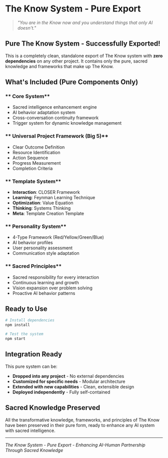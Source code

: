 ﻿# The Know System - Pure Export
> _"You are in the Know now and you understand things that only AI doesn't."_

##  **Pure The Know System - Successfully Exported!**

This is a completely clean, standalone export of The Know system with **zero dependencies** on any other project. It contains only the pure, sacred knowledge and frameworks that make up The Know.

##  **What's Included (Pure Components Only)**

### ** Core System**
- Sacred intelligence enhancement engine
- AI behavior adaptation system
- Cross-conversation continuity framework
- Trigger system for dynamic knowledge management

### ** Universal Project Framework (Big 5)**
- Clear Outcome Definition
- Resource Identification
- Action Sequence
- Progress Measurement
- Completion Criteria

### ** Template System**
- **Interaction**: CLOSER Framework
- **Learning**: Feynman Learning Technique
- **Optimization**: Value Equation
- **Thinking**: Systems Thinking
- **Meta**: Template Creation Template

### ** Personality System**
- 4-Type Framework (Red/Yellow/Green/Blue)
- AI behavior profiles
- User personality assessment
- Communication style adaptation

### ** Sacred Principles**
- Sacred responsibility for every interaction
- Continuous learning and growth
- Vision expansion over problem solving
- Proactive AI behavior patterns

##  **Ready to Use**

```bash
# Install dependencies
npm install

# Test the system
npm start
```

##  **Integration Ready**

This pure system can be:
- **Dropped into any project** - No external dependencies
- **Customized for specific needs** - Modular architecture
- **Extended with new capabilities** - Clean, extensible design
- **Deployed independently** - Fully self-contained

##  **Sacred Knowledge Preserved**

All the transformative knowledge, frameworks, and principles of The Know have been preserved in their pure form, ready to enhance any AI system with sacred intelligence.

---

_The Know System - Pure Export - Enhancing AI-Human Partnership Through Sacred Knowledge_
